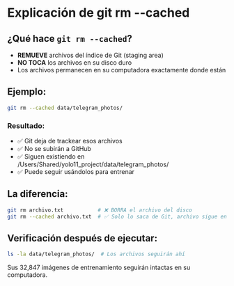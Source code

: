 # Explicación de git rm --cached

## ¿Qué hace `git rm --cached`?

- **REMUEVE** archivos del índice de Git (staging area)
- **NO TOCA** los archivos en su disco duro
- Los archivos permanecen en su computadora exactamente donde están

## Ejemplo:
```bash
git rm --cached data/telegram_photos/
```

### Resultado:
- ✅ Git deja de trackear esos archivos
- ✅ No se subirán a GitHub
- ✅ Siguen existiendo en /Users/Shared/yolo11_project/data/telegram_photos/
- ✅ Puede seguir usándolos para entrenar

## La diferencia:

```bash
git rm archivo.txt           # ❌ BORRA el archivo del disco
git rm --cached archivo.txt  # ✅ Solo lo saca de Git, archivo sigue en disco
```

## Verificación después de ejecutar:
```bash
ls -la data/telegram_photos/  # Los archivos seguirán ahí
```

Sus 32,847 imágenes de entrenamiento seguirán intactas en su computadora.

